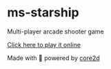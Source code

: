 # ms-starship
Multi-player arcade shooter game

[Click here to play it online](https://puter.com/app/ms-starship)

Made with 💚 powered by [core2d](https://diogoeichert.github.io/core2d)
